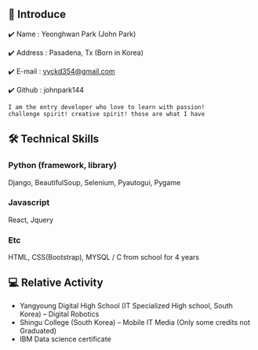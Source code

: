 ## 👋 Introduce 
✔️ Name : Yeonghwan Park (John Park)

✔️ Address : Pasadena, Tx (Born in Korea)

✔️ E-mail : vyckd354@gmail.com

✔️ Github : johnpark144
``` 
I am the entry developer who love to learn with passion!
challenge spirit! creative spirit! those are what I have

```
## 🛠 Technical Skills
### Python (framework, library)
Django, BeautifulSoup, Selenium, Pyautogui, Pygame

### Javascript
React, Jquery

### Etc
HTML, CSS(Bootstrap), MYSQL / C from school for 4 years

## 💻 Relative Activity
* Yangyoung Digital High School  (IT Specialized High school, South Korea) – Digital Robotics
* Shingu College (South Korea) – Mobile IT Media (Only some credits not Graduated)
* IBM Data science certificate
